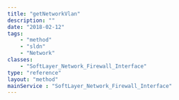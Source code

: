 ```yaml
---
title: "getNetworkVlan"
description: ""
date: "2018-02-12"
tags:
    - "method"
    - "sldn"
    - "Network"
classes:
    - "SoftLayer_Network_Firewall_Interface"
type: "reference"
layout: "method"
mainService : "SoftLayer_Network_Firewall_Interface"
---
```

